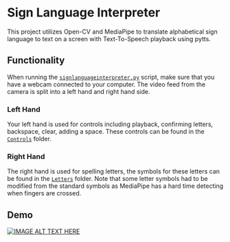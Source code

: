 # Sign Language Interpreter

This project utilizes Open-CV and MediaPipe to translate alphabetical sign language to text on a screen with Text-To-Speech playback using pytts. 


## Functionality
When running the [`signlanguageinterpreter.py`](signlanguageinterpreter.py) script, make sure that you have a webcam connected to your computer. The video feed from the camera is split into a left hand and right hand side.

### Left Hand

Your left hand is used for controls including playback, confirming letters, backspace, clear, adding a space. These controls can be found in the [`Controls`](Controls) folder. 

### Right Hand

The right hand is used for spelling letters, the symbols for these letters can be found in the [`Letters`](Letters) folder. Note that some letter symbols had to be modified from the standard symbols as MediaPipe has a hard time detecting when fingers are crossed.

## Demo

[![IMAGE ALT TEXT HERE](https://img.youtube.com/vi/RDK9m6hkhY0/0.jpg)](https://youtu.be/RDK9m6hkhY0)
